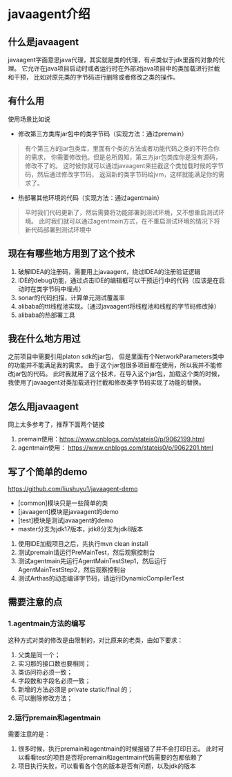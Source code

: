 # javaagent介绍
## 什么是javaagent
javaagent字面意思java代理，其实就是类的代理，有点类似于jdk里面的对象的代理。
它允许在java项目启动时或者运行时在外部对java项目中的类加载进行拦截和干预，
比如对原先类的字节码进行删除或者修改之类的操作。

## 有什么用
使用场景比如说
+ 修改第三方类库jar包中的类字节码（实现方法：通过premain）
> 有个第三方的jar包类库，里面有个类的方法或者功能代码之类的不符合你的需求，
你需要修改他。但是总所周知，第三方jar包类库你是没有源码，修改不了的。
这时候你就可以通过javaagent来拦截这个类加载时候的字节码，然后通过修改字节码，
返回新的类字节码给jvm，这样就能满足你的需求了。

+ 热部署其他环境的代码（实现方法：通过agentmain）
> 平时我们代码更新了，然后需要将功能部署到测试环境，又不想重启测试环境。
此时我们就可以通过agentmain方式，在不重启测试环境的情况下将新代码部署到测试环境中

## 现在有哪些地方用到了这个技术
1. 破解IDEA的注册码，需要用上javaagent，绕过IDEA的注册验证逻辑
2. IDE的debug功能，通过点击IDE的编辑框可以干预运行中的代码（应该是在启动时在类字节码中埋点）
3. sonar的代码扫描，计算单元测试覆盖率
4. alibaba的ttl线程池实现。（通过javaagent将线程池和线程的字节码修改掉）
5. alibaba的热部署工具

## 我在什么地方用过
之前项目中需要引用platon sdk的jar包，
但是里面有个NetworkParameters类中的功能并不能满足我的需求。
由于这个jar包很多项目都在使用，所以我并不能修改jar包的代码。
此时我就用了这个技术，在导入这个jar包，加载这个类的时候，
我使用了javaagent对类加载进行拦截和修改类字节码实现了功能的替换。

## 怎么用javaagent
网上太多参考了，推荐下面两个链接
1. premain使用：https://www.cnblogs.com/stateis0/p/9062199.html
2. agentmain使用： https://www.cnblogs.com/stateis0/p/9062201.html

## 写了个简单的demo
https://github.com/liushuyu1/javaagent-demo
+ [common]模块只是一些简单的类
+ [javaagent]模块是javaagent的demo
+ [test]模块是测试javaagent的demo
+ master分支为jdk17版本，jdk8分支为jdk8版本
1. 使用IDE加载项目之后，先执行mvn clean install
2. 测试premain请运行PreMainTest，然后观察控制台
3. 测试agentmain先运行AgentMainTestStep1，然后运行AgentMainTestStep2，然后观察控制台
4. 测试Arthas的动态编译字节码，请运行DynamicCompilerTest

## 需要注意的点
### 1.agentmain方法的编写
这种方式对类的修改是由限制的，对比原来的老类，由如下要求：
1. 父类是同一个；
2. 实习那的接口数也要相同；
3. 类访问符必须一致；
4. 字段数和字段名必须一致；
5. 新增的方法必须是 private static/final 的；
6. 可以删除修改方法；
### 2.运行premain和agentmain
需要注意的是：
1. 很多时候，执行premain和agentmain的时候报错了并不会打印日志。
此时可以看看test的项目是否将premain和agentmain代码需要的包都依赖了
2. 项目执行失败，可以看看各个包的版本是否有问题，以及jdk的版本